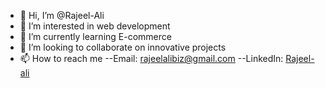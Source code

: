 - 👋 Hi, I’m @Rajeel-Ali
- 👀 I’m interested in web development
- 🌱 I’m currently learning E-commerce
- 💞️ I’m looking to collaborate on innovative projects
- 📫 How to reach me
--Email: rajeelalibiz@gmail.com
--LinkedIn: [Rajeel-ali](https://www.linkedin.com/in/rajeel-ali)
<!---
Rajeel-Ali/Rajeel-Ali is a ✨ special ✨ repository because its `README.md` (this file) appears on your GitHub profile.
You can click the Preview link to take a look at your changes.
--->

